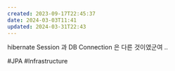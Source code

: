 ```yaml
---
created: 2023-09-17T22:45:37
date: 2024-03-03T11:41
updated: 2024-03-31T22:43
---
```

hibernate Session 과 DB Connection 은 다른 것이였군여 ..

#JPA
#Infrastructure 